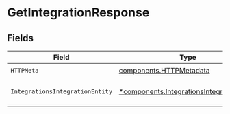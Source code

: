 # GetIntegrationResponse


## Fields

| Field                                                                                                 | Type                                                                                                  | Required                                                                                              | Description                                                                                           |
| ----------------------------------------------------------------------------------------------------- | ----------------------------------------------------------------------------------------------------- | ----------------------------------------------------------------------------------------------------- | ----------------------------------------------------------------------------------------------------- |
| `HTTPMeta`                                                                                            | [components.HTTPMetadata](../../models/components/httpmetadata.md)                                    | :heavy_check_mark:                                                                                    | N/A                                                                                                   |
| `IntegrationsIntegrationEntity`                                                                       | [*components.IntegrationsIntegrationEntity](../../models/components/integrationsintegrationentity.md) | :heavy_minus_sign:                                                                                    | Retrieve a single integration                                                                         |